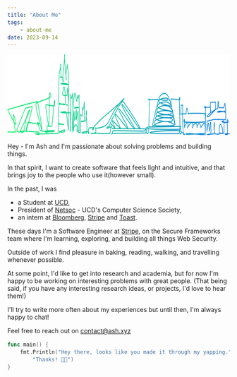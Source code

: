 ```yaml
---
title: "About Me"
tags:
    - about-me
date: 2023-09-14
---
```

<img src="./banner.svg" width="701" height="183">


Hey - I'm Ash and I'm passionate about solving problems and building things.

In that spirit, I want to create software that feels light and intuitive, and that brings joy to the people who use it(however small).

In the past, I was 
* a Student at [UCD](https://www.ucd.ie),
* President of [Netsoc](https://www.netsoc.com) - UCD's Computer Science Society, 
* an intern at [Bloomberg](https://www.bloomberg.com), [Stripe](https://stripe.com) and [Toast](https://pos.toasttab.com/).

These days I'm a Software Engineer at [Stripe](https://stripe.com), on the Secure Frameworks team where I'm learning, exploring, and building all things Web Security.

Outside of work I find pleasure in baking, reading, walking, and travelling whenever possible.

At some point, I'd like to get into research and academia, but for now I'm happy to be working on interesting problems with great people. (That being said, if you have any interesting research ideas, or projects, I'd love to hear them!)

I'll try to write more often about my experiences but until then, I'm always happy to chat!

Feel free to reach out on [contact@ash.xyz](email:contact@ash.xyz)

```go
func main() {
	fmt.Println("Hey there, looks like you made it through my yapping.",
		"Thanks! 👊🏾")
}
```